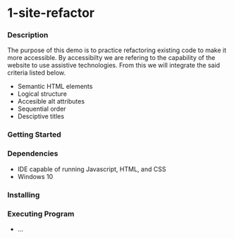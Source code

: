 # 1-site-refactor

<h3> Description </h3>
    <p> The purpose of this demo is to practice refactoring existing code to make it more accessible. By accessibilty we are refering to the capability of the website to use assistive technologies. From this we will integrate the said criteria listed below.    </p>
<ul>
  <li> Semantic HTML elements</li>
  <li> Logical structure</li>
  <li> Accesible alt attributes</li>
  <li> Sequential order</li>
  <li> Desciptive titles</li>
</ul>            
<h3> Getting Started</h3>
    
<h3> Dependencies</h3>
    <ul>
      <li>IDE capable of running Javascript, HTML, and CSS</li>
      <li>Windows 10</li>
    </ul>
    
<h3> Installing</h3>

<h3> Executing Program </h3>
    <ul>
      <li>...</li>
    </ul>
    
